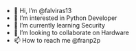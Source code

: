 - 👋 Hi, I’m @falviras13
- 👀 I’m interested in Python Developer
- 🌱 I’m currently learning Security 
- 💞️ I’m looking to collaborate on Hardware
- 📫 How to reach me @franp2p

<!---
falviras13/falviras13 is a ✨ special ✨ repository because its `README.md` (this file) appears on your GitHub profile.
You can click the Preview link to take a look at your changes.
--->
